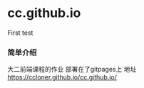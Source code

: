 # cc.github.io
First test
### 简单介绍
大二前端课程的作业
部署在了gitpages上 地址 https://ccloner.github.io/cc.github.io/
